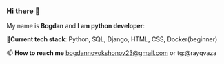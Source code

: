 ### Hi there 👋
My name is **Bogdan** and **I am python developer**:

🌱**Current tech stack**: Python, SQL, Django, HTML, CSS, Docker(beginner) 

📫 **How to reach me** bogdannovokshonov23@gmail.com or tg:@rayqvaza
<!--
**BogdanNovokshonov/BogdanNovokshonov** is a ✨ _special_ ✨ repository because its `README.md` (this file) appears on your GitHub profile.

